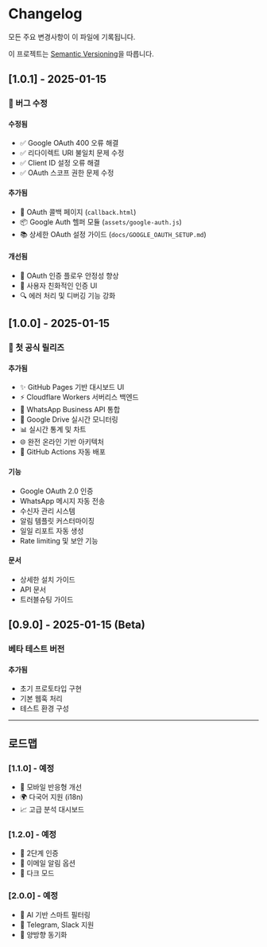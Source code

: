 # Changelog

모든 주요 변경사항이 이 파일에 기록됩니다.

이 프로젝트는 [Semantic Versioning](https://semver.org/spec/v2.0.0.html)을 따릅니다.

## [1.0.1] - 2025-01-15

### 🔧 버그 수정

#### 수정됨
- ✅ Google OAuth 400 오류 해결
- ✅ 리다이렉트 URI 불일치 문제 수정
- ✅ Client ID 설정 오류 해결
- ✅ OAuth 스코프 권한 문제 수정

#### 추가됨
- 📄 OAuth 콜백 페이지 (`callback.html`)
- 📦 Google Auth 헬퍼 모듈 (`assets/google-auth.js`)
- 📚 상세한 OAuth 설정 가이드 (`docs/GOOGLE_OAUTH_SETUP.md`)

#### 개선됨
- 🔐 OAuth 인증 플로우 안정성 향상
- 📱 사용자 친화적인 인증 UI
- 🔍 에러 처리 및 디버깅 기능 강화

## [1.0.0] - 2025-01-15

### 🎉 첫 공식 릴리즈

#### 추가됨
- ✨ GitHub Pages 기반 대시보드 UI
- ⚡ Cloudflare Workers 서버리스 백엔드
- 📱 WhatsApp Business API 통합
- 🔔 Google Drive 실시간 모니터링
- 📊 실시간 통계 및 차트
- 🌐 완전 온라인 기반 아키텍처
- 🚀 GitHub Actions 자동 배포

#### 기능
- Google OAuth 2.0 인증
- WhatsApp 메시지 자동 전송
- 수신자 관리 시스템
- 알림 템플릿 커스터마이징
- 일일 리포트 자동 생성
- Rate limiting 및 보안 기능

#### 문서
- 상세한 설치 가이드
- API 문서
- 트러블슈팅 가이드

## [0.9.0] - 2025-01-15 (Beta)

### 베타 테스트 버전

#### 추가됨
- 초기 프로토타입 구현
- 기본 웹훅 처리
- 테스트 환경 구성

---

## 로드맵

### [1.1.0] - 예정
- 📱 모바일 반응형 개선
- 🌍 다국어 지원 (i18n)
- 📈 고급 분석 대시보드

### [1.2.0] - 예정
- 🔐 2단계 인증
- 📧 이메일 알림 옵션
- 🎨 다크 모드

### [2.0.0] - 예정
- 🤖 AI 기반 스마트 필터링
- 📲 Telegram, Slack 지원
- 🔄 양방향 동기화